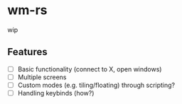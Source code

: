 # wm-rs

wip

## Features
- [ ] Basic functionality (connect to X, open windows)
- [ ] Multiple screens
- [ ] Custom modes (e.g. tiling/floating) through scripting?
- [ ] Handling keybinds (how?)
